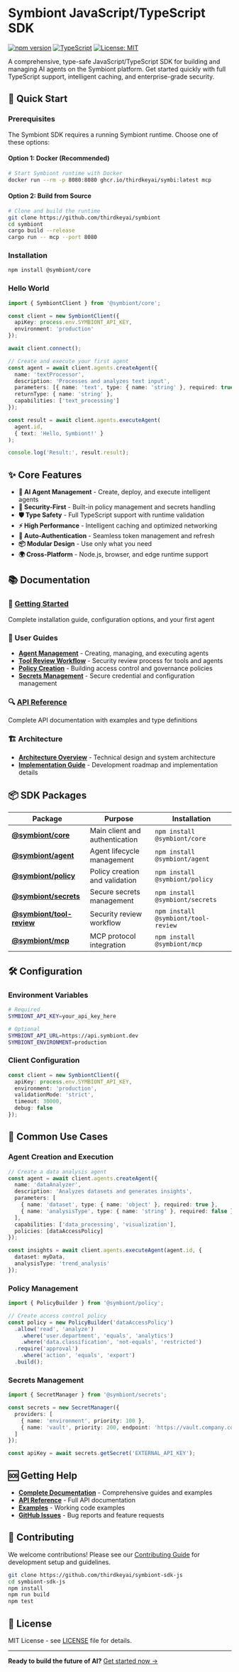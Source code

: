 # Symbiont JavaScript/TypeScript SDK

[![npm version](https://badge.fury.io/js/%40symbiont%2Fcore.svg)](https://badge.fury.io/js/%40symbiont%2Fcore)
[![TypeScript](https://img.shields.io/badge/TypeScript-5.0-blue.svg)](https://www.typescriptlang.org/)
[![License: MIT](https://img.shields.io/badge/License-MIT-yellow.svg)](https://opensource.org/licenses/MIT)

A comprehensive, type-safe JavaScript/TypeScript SDK for building and managing AI agents on the Symbiont platform. Get started quickly with full TypeScript support, intelligent caching, and enterprise-grade security.

## 🚀 Quick Start

### Prerequisites

The Symbiont SDK requires a running Symbiont runtime. Choose one of these options:

#### Option 1: Docker (Recommended)
```bash
# Start Symbiont runtime with Docker
docker run --rm -p 8080:8080 ghcr.io/thirdkeyai/symbi:latest mcp
```

#### Option 2: Build from Source
```bash
# Clone and build the runtime
git clone https://github.com/thirdkeyai/symbiont
cd symbiont
cargo build --release
cargo run -- mcp --port 8080
```

### Installation

```bash
npm install @symbiont/core
```

### Hello World

```typescript
import { SymbiontClient } from '@symbiont/core';

const client = new SymbiontClient({
  apiKey: process.env.SYMBIONT_API_KEY,
  environment: 'production'
});

await client.connect();

// Create and execute your first agent
const agent = await client.agents.createAgent({
  name: 'textProcessor',
  description: 'Processes and analyzes text input',
  parameters: [{ name: 'text', type: { name: 'string' }, required: true }],
  returnType: { name: 'string' },
  capabilities: ['text_processing']
});

const result = await client.agents.executeAgent(
  agent.id,
  { text: 'Hello, Symbiont!' }
);

console.log('Result:', result.result);
```

## ✨ Core Features

- **🤖 AI Agent Management** - Create, deploy, and execute intelligent agents
- **🔐 Security-First** - Built-in policy management and secrets handling
- **🛡️ Type Safety** - Full TypeScript support with runtime validation
- **⚡ High Performance** - Intelligent caching and optimized networking
- **🔄 Auto-Authentication** - Seamless token management and refresh
- **📦 Modular Design** - Use only what you need
- **🌍 Cross-Platform** - Node.js, browser, and edge runtime support

## 📚 Documentation

### 🎯 **[Getting Started](./apps/docs/guides/getting-started.md)**
Complete installation guide, configuration options, and your first agent

### 📖 **User Guides**
- **[Agent Management](./apps/docs/guides/agent-management.md)** - Creating, managing, and executing agents
- **[Tool Review Workflow](./apps/docs/guides/tool-review-workflow.md)** - Security review process for tools and agents
- **[Policy Creation](./apps/docs/guides/policy-creation.md)** - Building access control and governance policies
- **[Secrets Management](./apps/docs/guides/secrets-management.md)** - Secure credential and configuration management

### 🔍 **[API Reference](./apps/docs/api/index.html)**
Complete API documentation with examples and type definitions

### 🏗️ **Architecture**
- **[Architecture Overview](./ARCHITECTURE.md)** - Technical design and system architecture
- **[Implementation Guide](./IMPLEMENTATION_GUIDE.md)** - Development roadmap and implementation details

## 📦 SDK Packages

| Package | Purpose | Installation |
|---------|---------|--------------|
| **[@symbiont/core](./packages/core)** | Main client and authentication | `npm install @symbiont/core` |
| **[@symbiont/agent](./packages/agent)** | Agent lifecycle management | `npm install @symbiont/agent` |
| **[@symbiont/policy](./packages/policy)** | Policy creation and validation | `npm install @symbiont/policy` |
| **[@symbiont/secrets](./packages/secrets)** | Secure secrets management | `npm install @symbiont/secrets` |
| **[@symbiont/tool-review](./packages/tool-review)** | Security review workflow | `npm install @symbiont/tool-review` |
| **[@symbiont/mcp](./packages/mcp)** | MCP protocol integration | `npm install @symbiont/mcp` |

## 🛠️ Configuration

### Environment Variables
```bash
# Required
SYMBIONT_API_KEY=your_api_key_here

# Optional
SYMBIONT_API_URL=https://api.symbiont.dev
SYMBIONT_ENVIRONMENT=production
```

### Client Configuration
```typescript
const client = new SymbiontClient({
  apiKey: process.env.SYMBIONT_API_KEY,
  environment: 'production',
  validationMode: 'strict',
  timeout: 30000,
  debug: false
});
```

## 🎯 Common Use Cases

### Agent Creation and Execution
```typescript
// Create a data analysis agent
const agent = await client.agents.createAgent({
  name: 'dataAnalyzer',
  description: 'Analyzes datasets and generates insights',
  parameters: [
    { name: 'dataset', type: { name: 'object' }, required: true },
    { name: 'analysisType', type: { name: 'string' }, required: false }
  ],
  capabilities: ['data_processing', 'visualization'],
  policies: [dataAccessPolicy]
});

const insights = await client.agents.executeAgent(agent.id, {
  dataset: myData,
  analysisType: 'trend_analysis'
});
```

### Policy Management
```typescript
import { PolicyBuilder } from '@symbiont/policy';

// Create access control policy
const policy = new PolicyBuilder('dataAccessPolicy')
  .allow('read', 'analyze')
    .where('user.department', 'equals', 'analytics')
    .where('data.classification', 'not-equals', 'restricted')
  .require('approval')
    .where('action', 'equals', 'export')
  .build();
```

### Secrets Management
```typescript
import { SecretManager } from '@symbiont/secrets';

const secrets = new SecretManager({
  providers: [
    { name: 'environment', priority: 100 },
    { name: 'vault', priority: 200, endpoint: 'https://vault.company.com' }
  ]
});

const apiKey = await secrets.getSecret('EXTERNAL_API_KEY');
```

## 🆘 Getting Help

- **[Complete Documentation](./apps/docs/README.md)** - Comprehensive guides and examples
- **[API Reference](./apps/docs/api/index.html)** - Full API documentation
- **[Examples](./apps/examples/)** - Working code examples
- **[GitHub Issues](https://github.com/thirdkeyai/symbiont-sdk-js/issues)** - Bug reports and feature requests

## 🤝 Contributing

We welcome contributions! Please see our [Contributing Guide](./CONTRIBUTING.md) for development setup and guidelines.

```bash
git clone https://github.com/thirdkeyai/symbiont-sdk-js
cd symbiont-sdk-js
npm install
npm run build
npm test
```

## 📄 License

MIT License - see [LICENSE](LICENSE) file for details.

---

**Ready to build the future of AI?** [Get started now →](./apps/docs/guides/getting-started.md)
